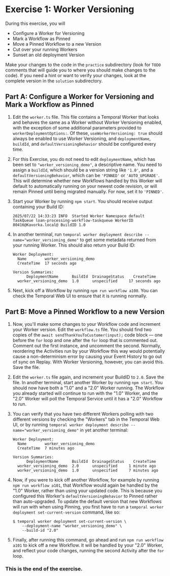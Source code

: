 # Exercise 1: Worker Versioning

During this exercise, you will

- Configure a Worker for Versioning
- Mark a Workflow as Pinned
- Move a Pinned Workflow to a new Version
- Cut over your running Workers
- Sunset an old deployment Version

Make your changes to the code in the `practice` subdirectory (look for
`TODO` comments that will guide you to where you should make changes to
the code). If you need a hint or want to verify your changes, look at
the complete version in the `solution` subdirectory.

## Part A: Configure a Worker for Versioning and Mark a Workflow as Pinned

1. Edit the `worker.ts` file. This file contains a Temporal Worker that
   looks and behaves the same as a Worker without Worker Versioning enabled,
   with the exception of some additional parameters provided to
   `workerDeploymentOptions:`. Of these, `useWorkerVersioning: true` should always be enabled
   to use Worker Versioning, and `deploymentName`, `buildId`, and
   `defaultVersioningBehavior` should be configured every time.
2. For this Exercise, you do not need to edit `deploymentName`, which has been
   set to `"worker_versioning_demo"`, a descriptive name. You need to assign a
   `buildId`, which should be a version string like `'1.0'`, and a
   `defaultVersioningBehavior`, which can be
   `'PINNED'` or `'AUTO_UPGRADE'`. This will determine whether new
   Workflows handled by this Worker will default to automatically running on
   your newest code revision, or will remain Pinned until being migrated
   manually. For now, set it to `'PINNED'`.
3. Start your Worker by running `npm start`. You should receive
   output containing your Build ID:

   ```
   2025/07/22 14:33:23 INFO  Started Worker Namespace default TaskQueue loan-processing-workflow-taskqueue WorkerID 80416@Kavorka.local@ BuildID 1.0
   ```
4. In another terminal, run `temporal worker deployment describe --name="worker_versioning_demo"` to get some metadata returned from your running Worker. This should also return your Build ID:
   
   ```
   Worker Deployment:
     Name        worker_versioning_demo
     CreateTime  17 seconds ago

   Version Summaries:
         DeploymentName      BuildId  DrainageStatus    CreateTime
     worker_versioning_demo  1.0      unspecified     17 seconds ago
   ```
5. Next, kick off a Workflow by running `npm run workflow a100`. You can
   check the Temporal Web UI to ensure that it is running normally.

## Part B: Move a Pinned Workflow to a new Version

1. Now, you'll make some changes to your Workflow code and increment your Worker
   version. Edit the `workflow.ts` file. You should find two copies of the
   `await sendThankYouToCustomer(input);` code block
   — one before the `for` loop and one after the `for` loop that is commented
   out. Comment out the first instance, and uncomment the second. Normally,
   reordering the Activities run by your Workflow this way would potentially
   cause a non-determinism error by causing your Event History to go out of sync
   on Replay. With Worker Versioning, however, you can avoid this. Save the file.
2. Edit the `worker.ts` file again, and increment your BuildID to `2.0`.
   Save the file. In another terminal, start another Worker by running `npm start`.
   You should now have both a "1.0" and a "2.0" Worker running.
   The Workflow you already started will continue to run with the "1.0" Worker,
   and the "2.0" Worker will poll the Temporal Service until it has a "2.0"
   Workflow to run.
3. You can verify that you have two different Workers polling with two different
   versions by checking the "Workers" tab in the Temporal Web UI, or by running
   `temporal worker deployment describe --name="worker_versioning_demo"` in yet
   another terminal:
   
   ```
   Worker Deployment:
     Name        worker_versioning_demo
     CreateTime  7 minutes ago

   Version Summaries:
         DeploymentName      BuildId  DrainageStatus    CreateTime
     worker_versioning_demo  2.0      unspecified     1 minute ago
     worker_versioning_demo  1.0      unspecified     7 minutes ago
   ```
4. Now, if you were to kick off another Workflow, for example by running
   `npm run workflow a101`, that Workflow would again be handled by the
   "1.0" Worker, rather than using your updated code. This is because you
   configured this Worker's `defaultVersioningBehavior` to Pinned rather than
   auto-upgraded. To update the default version that new Workflows will run with
   when using Pinning, you first have to run a
   `temporal worker deployment set-current-version` command, like so:

   ```
   $ temporal worker deployment set-current-version \
       --deployment-name "worker_versioning_demo" \
       --build-id "2.0"
   ```
5. Finally, after running this command, go ahead and run
   `npm run workflow a101` to kick off a new Workflow. It will be handled by
   your "2.0" Worker, and reflect your code changes, running the second Activity
   after the `for` loop.

### This is the end of the exercise.
